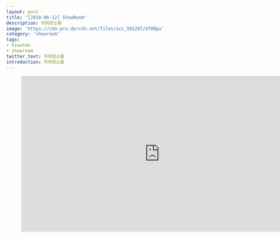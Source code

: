 ```yaml
---
layout: post
title: "[2018-06-12] ShowRoom"
description: 히와땅쇼룸
image: 'https://cdn-pro.dprcdn.net/files/acc_501207/bT8Bpz'
category: 'showroom'
tags:
- hiwatan
- showroom
twitter_text: 히와땅쇼룸
introduction: 히와땅쇼룸
---
```

<figure class="video_container">
<iframe width="740" height="416" src="https://serviceapi.nmv.naver.com/flash/convertIframeTag.nhn?vid=A2A1ABE8FB222B885AB9280E375F89603035&outKey=V121015cec232c87244649b4ae236e28da6e2486f95e1dcb4766e9b4ae236e28da6e2" frameborder="no" scrolling="no" webkitallowfullscreen mozallowfullscreen allowfullscreen></iframe>
</figure>
